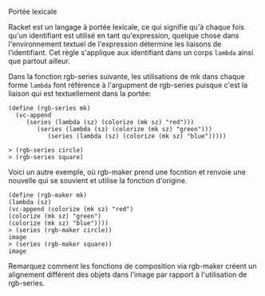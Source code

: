 Portée lexicale

Racket est un langage à portée lexicale, ce qui signifie qu'à chaque fois qu'un identifiant est utilisé en tant qu'expression, quelque chose dans l'environnement textuel de l'expression détermine les liaisons de l'identifiant. Cet règle s'applique aux identifiant dans un corps ```lambda``` ainsi que partout ailleur.

Dans la fonction rgb-series suivante, les utilisations de mk dans chaque forme
```lambda``` font référence à l'argupment de rgb-series puisque c'est la liaison qui
est textuellement dans la portée:

```racket
(define (rgb-series mk)
  (vc-append
     (series (lambda (sz) (colorize (mk sz) "red")))
        (series (lambda (sz) (colorize (mk sz) "green")))
           (series (lambda (sz) (colorize (mk sz) "blue")))))

> (rgb-series circle)
> (rgb-series square)
```

Voici un autre exemple, où rgb-maker prend une focntion et renvoie une nouvelle
qui se souvient et utilise la fonction d'origine.
```racket
(define (rgb-maker mk)
(lambda (sz)
(vc-append (colorize (mk sz) "red")
(colorize (mk sz) "green")
(colorize (mk sz) "blue"))))
> (series (rgb-maker circle))
image
> (series (rgb-maker square))
image
```
Remarquez comment les fonctions de composition via rgb-maker créent un
alignement différent des objets dans l'image par rapport à l'utilisation de rgb-series.
